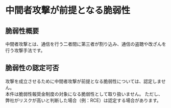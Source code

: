 中間者攻撃が前提となる脆弱性
===
## 脆弱性概要
中間者攻撃とは、通信を行う二者間に第三者が割り込み、通信の盗聴や改ざんを行う攻撃手法です。

## 脆弱性の認定可否
攻撃を成立させるために中間者攻撃が前提となる脆弱性については、認定しません。  
本件は脆弱性報奨金制度の対象になる脆弱性として取り扱いません。
ただし、弊社がリスクが高いと判断した場合（例：RCE）は認定する場合があります。
